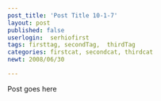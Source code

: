 ```yaml
---
post_title: 'Post Title 10-1-7'
layout: post
published: false
userlogin:  serhiofirst
tags: firsttag, secondTag,  thirdTag
categories: firstcat, secondcat, thirdcat
newt: 2008/06/30

---
```

Post goes here
